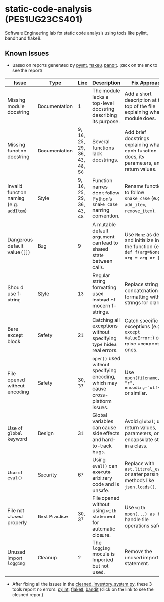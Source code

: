 # static-code-analysis (PES1UG23CS401)

Software Engineering lab for static code analysis using tools like pylint, bandit and flake8.

## Known Issues

- Based on reports generated by [pylint](./reports/uncleaned/pylint_report.txt),
[flake8](./reports/uncleaned/flake8_report.txt),
[bandit](./reports/uncleaned/bandit_report.txt). (click on the link to see the report)

| Issue     | Type      | Line      | Description | Fix Approach |
|-----------|-----------|-----------|-------------|--------------|
| Missing module docstring | Documentation | 1 | The module lacks a top-level docstring describing its purpose. | Add a short description at the top of the file explaining what the module does. |
| Missing function docstring | Documentation | 9, 16, 25, 29, 36, 42, 48, 56 | Several functions lack docstrings. | Add brief docstrings explaining what each function does, its parameters, and return values. |
| Invalid function naming (e.g. `addItem`) | Style | 9, 16, 25, 29, 36, 42, 48 | Function names don’t follow Python’s `snake_case` naming convention. | Rename functions to follow `snake_case` (e.g., `add_item`, `remove_item`). |
| Dangerous default value (`[]`) | Bug | 9 | A mutable default argument can lead to shared state between calls. | Use `None` as default and initialize inside the function (e.g., `def f(arg=None): arg = arg or []`). |
| Should use f-string | Style | 13 | Regular string formatting used instead of modern f-strings. | Replace string concatenation or `%` formatting with f-strings for clarity. |
| Bare except block | Safety | 21 | Catching all exceptions without specifying type hides real errors. | Catch specific exceptions (e.g., `except ValueError:`) or re-raise unexpected ones. |
| File opened without encoding | Safety | 30, 37 | `open()` used without specifying encoding, which may cause cross-platform issues. | Use `open(filename, "r", encoding="utf-8")` or similar. |
| Use of `global` keyword | Design | 31 | Global variables can cause side effects and hard-to-track bugs. | Avoid `global`; use return values, parameters, or encapsulate state in a class. |
| Use of `eval()` | Security | 67 | Using `eval()` can execute arbitrary code and is unsafe. | Replace with `ast.literal_eval()` or safer parsing methods like `json.loads()`. |
| File not closed properly | Best Practice | 30, 37 | File opened without using `with` statement for automatic closure. | Use `with open(...) as f:` to handle file operations safely. |
 Unused import `logging` | Cleanup | 2 | The `logging` module is imported but not used. | Remove the unused import statement. |

- After fixing all the issues in the [cleaned_inventory_system.py](./src/cleaned_inventory_system.py),
these 3 tools report no errors. [pylint](./reports/cleaned/cleaned_pylint_report.txt),
[flake8](./reports/cleaned/cleaned_flake8_report.txt),
[bandit](./reports/cleaned/cleaned_bandit_report.txt) (click on the link to see the cleaned report)
